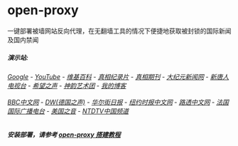 # open-proxy
一键部署被墙网站反向代理，在无翻墙工具的情况下便捷地获取被封锁的国际新闻及国内禁闻

#####  演示站:
######  [Google](http://207.246.125.137:8888/search?q=425事件) - [YouTube](http://207.246.125.137:8700/results?search_query=425事件) - [维基百科](http://207.246.125.137:8100/wiki/喬高-麥塔斯調查報告) - [真相纪录片](http://207.246.125.137/videos) - [真相期刊](http://207.246.125.137:8300/display.aspx?category_id=3&zhuanti_id=2) - [大纪元新闻网](http://207.246.125.137) - [新唐人电视台](http://207.246.125.137:8088) - [希望之声](http://207.246.125.137:8200) - [神韵艺术团](http://207.246.125.137:8088/xtr/gb/prog673.html) - [我的博客](http://207.246.125.137:10000/)<br/> <br/> [BBC中文网](http://207.246.125.137:9100/zhongwen) - [DW(德国之声)](http://207.246.125.137:9200/zh/在线报导/s-9058?&zhongwen=simp) - [华尔街日报](http://207.246.125.137:9300) - [纽约时报中文网](http://207.246.125.137:9400) - [路透中文网](http://207.246.125.137:9500/) - [法国国际广播电台](http://207.246.125.137:9600/) - [美国之音](http://207.246.125.137:9700/) - [NTDTV中国频道](http://207.246.125.137/videos/tv.html)



##### 安装部署，请参考 [open-proxy 搭建教程](https://github.com/gfw-breaker/open-proxy/wiki#open-proxy-%E6%90%AD%E5%BB%BA%E6%95%99%E7%A8%8B)

